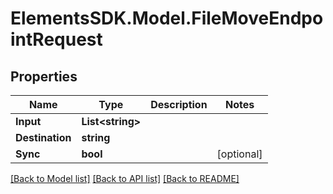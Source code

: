 # ElementsSDK.Model.FileMoveEndpointRequest

## Properties

Name | Type | Description | Notes
------------ | ------------- | ------------- | -------------
**Input** | **List&lt;string&gt;** |  | 
**Destination** | **string** |  | 
**Sync** | **bool** |  | [optional] 

[[Back to Model list]](../#documentation-for-models) [[Back to API list]](../#documentation-for-api-endpoints) [[Back to README]](../)

